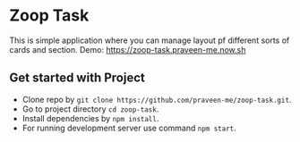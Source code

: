 # Zoop Task

This is simple application where you can manage layout pf different sorts of cards and section.
Demo: https://zoop-task.praveen-me.now.sh

## Get started with Project
* Clone repo by `git clone https://github.com/praveen-me/zoop-task.git`.
* Go to project directory `cd zoop-task`.
* Install dependencies by `npm install`.
* For running development server use command `npm start`.